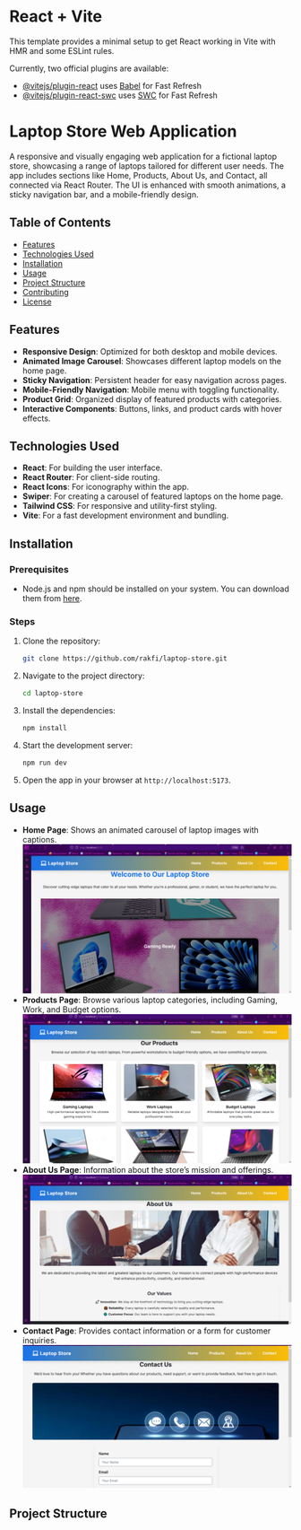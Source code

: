 # React + Vite

This template provides a minimal setup to get React working in Vite with HMR and some ESLint rules.

Currently, two official plugins are available:

- [@vitejs/plugin-react](https://github.com/vitejs/vite-plugin-react/blob/main/packages/plugin-react/README.md) uses [Babel](https://babeljs.io/) for Fast Refresh
- [@vitejs/plugin-react-swc](https://github.com/vitejs/vite-plugin-react-swc) uses [SWC](https://swc.rs/) for Fast Refresh

# Laptop Store Web Application

A responsive and visually engaging web application for a fictional laptop store, showcasing a range of laptops tailored for different user needs. The app includes sections like Home, Products, About Us, and Contact, all connected via React Router. The UI is enhanced with smooth animations, a sticky navigation bar, and a mobile-friendly design.

## Table of Contents

- [Features](#features)
- [Technologies Used](#technologies-used)
- [Installation](#installation)
- [Usage](#usage)
- [Project Structure](#project-structure)
- [Contributing](#contributing)
- [License](#license)

## Features

- **Responsive Design**: Optimized for both desktop and mobile devices.
- **Animated Image Carousel**: Showcases different laptop models on the home page.
- **Sticky Navigation**: Persistent header for easy navigation across pages.
- **Mobile-Friendly Navigation**: Mobile menu with toggling functionality.
- **Product Grid**: Organized display of featured products with categories.
- **Interactive Components**: Buttons, links, and product cards with hover effects.

## Technologies Used

- **React**: For building the user interface.
- **React Router**: For client-side routing.
- **React Icons**: For iconography within the app.
- **Swiper**: For creating a carousel of featured laptops on the home page.
- **Tailwind CSS**: For responsive and utility-first styling.
- **Vite**: For a fast development environment and bundling.

## Installation

### Prerequisites
- Node.js and npm should be installed on your system. You can download them from [here](https://nodejs.org/).

### Steps
1. Clone the repository:

    ```bash
    git clone https://github.com/rakfi/laptop-store.git
    ```

2. Navigate to the project directory:

    ```bash
    cd laptop-store
    ```

3. Install the dependencies:

    ```bash
    npm install
    ```

4. Start the development server:

    ```bash
    npm run dev
    ```

5. Open the app in your browser at `http://localhost:5173`.

## Usage

- **Home Page**: Shows an animated carousel of laptop images with captions. 
![alt text](image.png)
- **Products Page**: Browse various laptop categories, including Gaming, Work, and Budget options.
![alt text](image-1.png)
- **About Us Page**: Information about the store’s mission and offerings.
![alt text](image-2.png)
- **Contact Page**: Provides contact information or a form for customer inquiries.
![alt text](image-3.png)

## Project Structure

